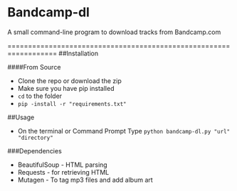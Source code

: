 # Bandcamp-dl
A small command-line program to download tracks from Bandcamp.com 

==================================================================
##Installation

####From Source
* Clone the repo or download the zip
* Make sure you have pip installed
* `cd` to the folder
* `pip -install -r "requirements.txt"`

##Usage
* On the terminal or Command Prompt Type
  `python bandcamp-dl.py "url" "directory"`
  
###Dependencies
* BeautifulSoup - HTML parsing
* Requests - for retrieving HTML
* Mutagen - To tag mp3 files and add album art
